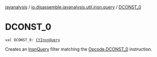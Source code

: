 [javanalysis](../index.md) / [io.disassemble.javanalysis.util.insn.query](index.md) / [DCONST_0](./-d-c-o-n-s-t_0.md)

# DCONST_0

`val DCONST_0: `[`CtInsnQuery`](-ct-insn-query/index.md)

Creates an [InsnQuery](-insn-query/index.md) filter matching the [Opcode.DCONST_0](#) instruction.

